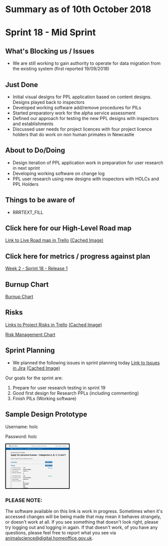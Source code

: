 # Summary as of 10th October 2018

# Sprint 18 - Mid Sprint
 
## What's Blocking us / Issues
* We are still working to gain authority to operate for data migration from the existing system (first reported 19/09/2018)
## Just Done
* Initial visual designs for PPL application based on content designs. Designs played back to inspectors
* Developed working software add/remove procedures for PILs
* Started preparatory work for the alpha service assessment
* Defined our approach for testing the new PPL designs with inspectors and establishments
* Discussed user needs for project licences with four project licence holders that do work on non human primates in Newcastle   

## About to Do/Doing
* Design iteration of PPL application work in preparation for user research in next sprint
* Developing working software on change log
* PPL user research using new designs with inspectors with HOLCs and PPL Holders

## Things to be aware of
* RRRTEXT_FILL
## Click here for our High-Level Road map
[Link to Live Road map in Trello](https://trello.com/b/gDQdE01u/asl-roadmap)    [\(Cached Image\)](graphs/ASLRoadMap10102018.jpg)

## Click here for metrics / progress against plan
[Week 2 - Sprint 18 - Release 1](graphs/progress10102018.png)

## Burnup Chart

[Burnup Chart](burnup10102018.md)

## Risks
[Links to Project Risks in Trello](https://trello.com/b/VuFuCL7t/risk-register-and-kpis-asl-delivery)    [\(Cached Image\)](graphs/ASLRiskRegister10102018.jpg)

[Risk Management Chart](graphs/risk10102018.png)

## Sprint Planning
* We planned the following issues in sprint planning today [Link to Issues in Jira](https://jira.digital.homeoffice.gov.uk/secure/RapidBoard.jspa?rapidView=261)    [\(Cached Image\)](graphs/sprint10102018.png)

Our goals for the sprint are:
1. Prepare for user research testing in sprint 19 
2. Good first design for Research PPLs (including commenting)
3. Finish PILs (Working software)

## Sample Design Prototype
Username: holc

Password: holc

<a href="https://public-ui.notprod.asl.homeoffice.gov.uk/"><img src="graphs/proto1_10102018.png" alt="HTML5 Icon" width="200" style="border:2px solid black"></a>

### PLEASE NOTE:
The software available on this link is work in progress. Sometimes when it's accessed changes will be being made that may mean it behaves strangely, or doesn't work at all. If you see something that doesn't look right, please try logging out and logging in again.  If that doesn't work, of you have any questions, please feel free to report what you see via [animalscience@digital.homeoffice.gov.uk](animalscience@digital.homeoffice.gov.uk).
